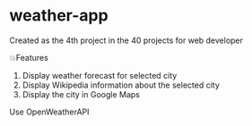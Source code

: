 # weather-app
Created as the 4th project in the 40 projects for web developer

💥Features
  1) Display weather forecast for selected city
  2) Display Wikipedia information about the selected city 
  3) Display the city in Google Maps

Use OpenWeatherAPI
  
